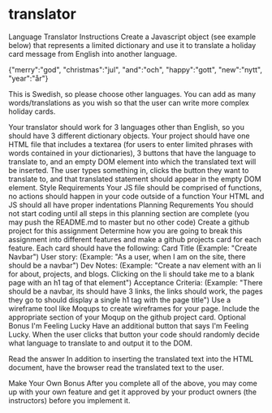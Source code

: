 # translator

Language Translator
Instructions
Create a Javascript object (see example below) that represents a limited dictionary and use it to translate a holiday card message from English into another language.

{"merry":"god", "christmas":"jul", "and":"och", "happy":"gott", "new":"nytt", "year":"år"}

This is Swedish, so please choose other languages. You can add as many words/translations as you wish so that the user can write more complex holiday cards.

Your translator should work for 3 languages other than English, so you should have 3 different dictionary objects.
Your project should have one HTML file that includes a textarea (for users to enter limited phrases with words contained in your dictionaries), 3 buttons that have the language to translate to, and an empty DOM element into which the translated text will be inserted.
The user types something in, clicks the button they want to translate to, and that translated statement should appear in the empty DOM element.
Style Requirements
Your JS file should be comprised of functions, no actions should happen in your code outside of a function
Your HTML and JS should all have proper indentations
Planning Requrements
You should not start coding until all steps in this planning section are complete (you may push the README.md to master but no other code)
Create a github project for this assignment
Determine how you are going to break this assignment into different features and make a github projects card for each feature. Each card should have the following:
Card Title (Example: "Create Navbar")
User story: (Example: "As a user, when I am on the site, there should be a navbar")
Dev Notes: (Example: "Create a nav element with an li for about, projects, and blogs. Clicking on the li should take me to a blank page with an h1 tag of that element")
Acceptance Criteria: (Example: "There should be a navbar, its should have 3 links, the links should work, the pages they go to should display a single h1 tag with the page title")
Use a wireframe tool like Moqups to create wireframes for your page.
Include the appropriate section of your Moqup on the github project card.
Optional Bonus
I'm Feeling Lucky
Have an additional button that says I'm Feeling Lucky. When the user clicks that button your code should randomly decide what language to translate to and output it to the DOM.

Read the answer
In addition to inserting the translated text into the HTML document, have the browser read the translated text to the user.

Make Your Own Bonus
After you complete all of the above, you may come up with your own feature and get it approved by your product owners (the instructors) before you implement it.